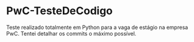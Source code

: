 # PwC-TesteDeCodigo
 Teste realizado totalmente em Python para a vaga de estágio na empresa PwC. Tentei detalhar os commits o máximo possível.

